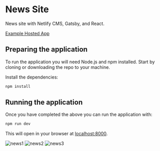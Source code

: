 # News Site

News site with Netlify CMS, Gatsby, and React.

[Example Hosted App](https://cocky-williams-9d49bd.netlify.app/)

## Preparing the application

To run the application you will need Node.js and npm installed. Start by cloning or downloading the repo to your machine.


Install the dependencies:

```bash
npm install
```


## Running the application

Once you have completed the above you can run the application with:

```bash
npm run dev
```

This will open in your browser at [localhost:8000](http://localhost:8000).


<img src="/images/slika1.png" alt="news1"/>
<img src="/images/slika2.png" alt="news2"/>
<img src="/images/slika3.png" alt="news3"/>



